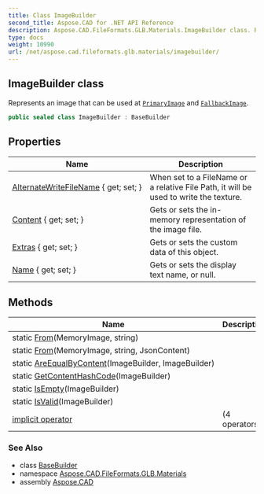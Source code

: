 ```yaml
---
title: Class ImageBuilder
second_title: Aspose.CAD for .NET API Reference
description: Aspose.CAD.FileFormats.GLB.Materials.ImageBuilder class. Represents an image that can be used at PrimaryImage and FallbackImage
type: docs
weight: 10990
url: /net/aspose.cad.fileformats.glb.materials/imagebuilder/
---
```

## ImageBuilder class

Represents an image that can be used at [`PrimaryImage`](../texturebuilder/primaryimage/) and [`FallbackImage`](../texturebuilder/fallbackimage/).

```csharp
public sealed class ImageBuilder : BaseBuilder
```

## Properties

| Name | Description |
| --- | --- |
| [AlternateWriteFileName](../../aspose.cad.fileformats.glb.materials/imagebuilder/alternatewritefilename/) { get; set; } | When set to a FileName or a relative File Path, it will be used to write the texture. |
| [Content](../../aspose.cad.fileformats.glb.materials/imagebuilder/content/) { get; set; } | Gets or sets the in-memory representation of the image file. |
| [Extras](../../aspose.cad.fileformats.glb.geometry/basebuilder/extras/) { get; set; } | Gets or sets the custom data of this object. |
| [Name](../../aspose.cad.fileformats.glb.geometry/basebuilder/name/) { get; set; } | Gets or sets the display text name, or null. |

## Methods

| Name | Description |
| --- | --- |
| static [From](../../aspose.cad.fileformats.glb.materials/imagebuilder/from/#from)(MemoryImage, string) |  |
| static [From](../../aspose.cad.fileformats.glb.materials/imagebuilder/from/#from_1)(MemoryImage, string, JsonContent) |  |
| static [AreEqualByContent](../../aspose.cad.fileformats.glb.materials/imagebuilder/areequalbycontent/)(ImageBuilder, ImageBuilder) |  |
| static [GetContentHashCode](../../aspose.cad.fileformats.glb.materials/imagebuilder/getcontenthashcode/)(ImageBuilder) |  |
| static [IsEmpty](../../aspose.cad.fileformats.glb.materials/imagebuilder/isempty/)(ImageBuilder) |  |
| static [IsValid](../../aspose.cad.fileformats.glb.materials/imagebuilder/isvalid/)(ImageBuilder) |  |
| [implicit operator](../../aspose.cad.fileformats.glb.materials/imagebuilder/op_implicit/#op_implicit_2) |  (4 operators) |

### See Also

* class [BaseBuilder](../../aspose.cad.fileformats.glb.geometry/basebuilder/)
* namespace [Aspose.CAD.FileFormats.GLB.Materials](../../aspose.cad.fileformats.glb.materials/)
* assembly [Aspose.CAD](../../)


